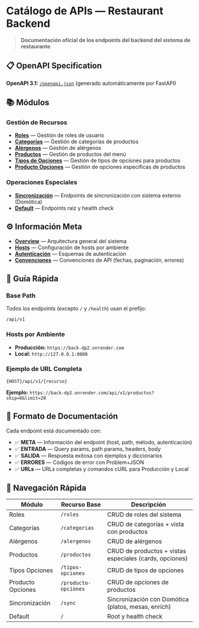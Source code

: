 # Catálogo de APIs — Restaurant Backend

> **Documentación oficial de los endpoints del backend del sistema de restaurante**

## 📋 OpenAPI Specification

**OpenAPI 3.1:** [`/openapi.json`](https://back-dp2.onrender.com/openapi.json) (generado automáticamente por FastAPI)

## 📚 Módulos

### Gestión de Recursos

- **[Roles](modulos/roles/README.md)** — Gestión de roles de usuario
- **[Categorías](modulos/categorias/README.md)** — Gestión de categorías de productos
- **[Alérgenos](modulos/alergenos/README.md)** — Gestión de alérgenos
- **[Productos](modulos/productos/README.md)** — Gestión de productos del menú
- **[Tipos de Opciones](modulos/tipos-opciones/README.md)** — Gestión de tipos de opciones para productos
- **[Producto Opciones](modulos/producto-opciones/README.md)** — Gestión de opciones específicas de productos

### Operaciones Especiales

- **[Sincronización](modulos/sync/README.md)** — Endpoints de sincronización con sistema externo (Domótica)
- **[Default](modulos/default/README.md)** — Endpoints raíz y health check

## ⚙️ Información Meta

- **[Overview](meta/overview.md)** — Arquitectura general del sistema
- **[Hosts](meta/hosts.md)** — Configuración de hosts por ambiente
- **[Autenticación](meta/auth.md)** — Esquemas de autenticación
- **[Convenciones](meta/conventions.md)** — Convenciones de API (fechas, paginación, errores)

## 🎯 Guía Rápida

### Base Path

Todos los endpoints (excepto `/` y `/health`) usan el prefijo:

```
/api/v1
```

### Hosts por Ambiente

- **Producción:** `https://back-dp2.onrender.com`
- **Local:** `http://127.0.0.1:8000`

### Ejemplo de URL Completa

```
{HOST}/api/v1/{recurso}
```

**Ejemplo:** `https://back-dp2.onrender.com/api/v1/productos?skip=0&limit=20`

## 📖 Formato de Documentación

Cada endpoint está documentado con:

- ✅ **META** — Información del endpoint (host, path, método, autenticación)
- ✅ **ENTRADA** — Query params, path params, headers, body
- ✅ **SALIDA** — Respuesta exitosa con ejemplos y diccionarios
- ✅ **ERRORES** — Códigos de error con Problem+JSON
- ✅ **URLs** — URLs completas y comandos cURL para Producción y Local

## 🚀 Navegación Rápida

| Módulo | Recurso Base | Descripción |
|--------|--------------|-------------|
| Roles | `/roles` | CRUD de roles del sistema |
| Categorías | `/categorias` | CRUD de categorías + vista con productos |
| Alérgenos | `/alergenos` | CRUD de alérgenos |
| Productos | `/productos` | CRUD de productos + vistas especiales (cards, opciones) |
| Tipos Opciones | `/tipos-opciones` | CRUD de tipos de opciones |
| Producto Opciones | `/producto-opciones` | CRUD de opciones de productos |
| Sincronización | `/sync` | Sincronización con Domótica (platos, mesas, enrich) |
| Default | `/` | Root y health check |
